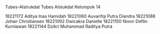 Tubes-Alstrukdat
Tubes Alstukdat Kelompok 14

18221172	Aditya Inas Hamidah
18221060	Auvarifqi Putra Diandra
18221088	Johan Christiansen
18221092	Dwicakra Danielle
18221150	Nixon Deflin Kurniawan
18221144	Dzikri Muhammad Raditya Putra

